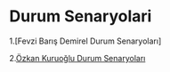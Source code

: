 # Durum Senaryolari

1.[Fevzi Barış Demirel Durum Senaryoları]


2.[Özkan Kuruoğlu Durum Senaryoları]()

